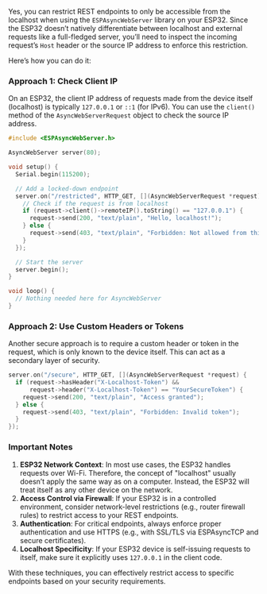 Yes, you can restrict REST endpoints to only be accessible from the localhost when using the `ESPAsyncWebServer` library on your ESP32. Since the ESP32 doesn’t natively differentiate between localhost and external requests like a full-fledged server, you’ll need to inspect the incoming request’s `Host` header or the source IP address to enforce this restriction.

Here’s how you can do it:

### Approach 1: Check Client IP
On an ESP32, the client IP address of requests made from the device itself (localhost) is typically `127.0.0.1` or `::1` (for IPv6). You can use the `client()` method of the `AsyncWebServerRequest` object to check the source IP address.

```cpp
#include <ESPAsyncWebServer.h>

AsyncWebServer server(80);

void setup() {
  Serial.begin(115200);

  // Add a locked-down endpoint
  server.on("/restricted", HTTP_GET, [](AsyncWebServerRequest *request) {
    // Check if the request is from localhost
    if (request->client()->remoteIP().toString() == "127.0.0.1") {
      request->send(200, "text/plain", "Hello, localhost!");
    } else {
      request->send(403, "text/plain", "Forbidden: Not allowed from this IP");
    }
  });

  // Start the server
  server.begin();
}

void loop() {
  // Nothing needed here for AsyncWebServer
}
```

### Approach 2: Use Custom Headers or Tokens
Another secure approach is to require a custom header or token in the request, which is only known to the device itself. This can act as a secondary layer of security.

```cpp
server.on("/secure", HTTP_GET, [](AsyncWebServerRequest *request) {
  if (request->hasHeader("X-Localhost-Token") && 
      request->header("X-Localhost-Token") == "YourSecureToken") {
    request->send(200, "text/plain", "Access granted");
  } else {
    request->send(403, "text/plain", "Forbidden: Invalid token");
  }
});
```

### Important Notes
1. **ESP32 Network Context**: In most use cases, the ESP32 handles requests over Wi-Fi. Therefore, the concept of "localhost" usually doesn’t apply the same way as on a computer. Instead, the ESP32 will treat itself as any other device on the network.
2. **Access Control via Firewall**: If your ESP32 is in a controlled environment, consider network-level restrictions (e.g., router firewall rules) to restrict access to your REST endpoints.
3. **Authentication**: For critical endpoints, always enforce proper authentication and use HTTPS (e.g., with SSL/TLS via ESPAsyncTCP and secure certificates).
4. **Localhost Specificity**: If your ESP32 device is self-issuing requests to itself, make sure it explicitly uses `127.0.0.1` in the client code.

With these techniques, you can effectively restrict access to specific endpoints based on your security requirements.
